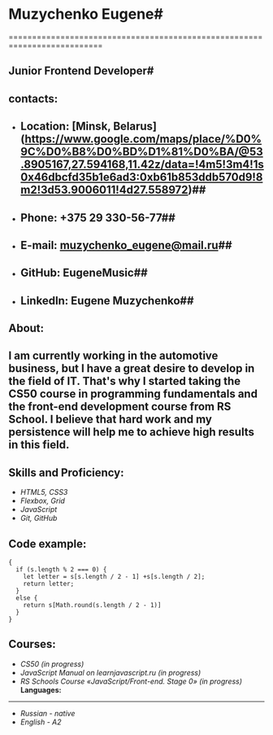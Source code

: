 # __Muzychenko Eugene__#
==========================================================================
## __Junior Frontend Developer__#
__contacts:__
-------------------------------------------------------------------------
* ## __Location:__ [Minsk, Belarus] (https://www.google.com/maps/place/%D0%9C%D0%B8%D0%BD%D1%81%D0%BA/@53.8905167,27.594168,11.42z/data=!4m5!3m4!1s0x46dbcfd35b1e6ad3:0xb61b853ddb570d9!8m2!3d53.9006011!4d27.558972)##
* ## __Phone:__ +375 29 330-56-77##
* ## __E-mail:__ muzychenko_eugene@mail.ru##
* ## __GitHub:__ EugeneMusic##
* ## __LinkedIn:__ Eugene Muzychenko##
__About:__
--------------------------------------------------------------------------
I am currently working in the automotive business, but I have a great desire to develop in the field of IT. That's why I started taking the CS50 course in programming fundamentals and the front-end development course from RS School. I believe that hard work and my persistence will help me to achieve high results in this field.
--------------------------------------------------------------------------
__Skills and Proficiency:__
--------------------------------------------------------------------------
* *HTML5, CSS3*
* *Flexbox, Grid*
* *JavaScript*
* *Git, GitHub*

Code example:
--------------------------------------------------------------------------
``` function getMiddle(s)
{
  if (s.length % 2 === 0) {
    let letter = s[s.length / 2 - 1] +s[s.length / 2];
    return letter;
  }
  else {
    return s[Math.round(s.length / 2 - 1)]
  }
}
```
__Courses:__
--------------------------------------------------------------------------
* *CS50 (in progress)*
* *JavaScript Manual on learnjavascript.ru (in progress)*
* *RS Schools Course «JavaScript/Front-end. Stage 0» (in progress)*
__Languages:__
--------------------------------------------------------------------------
* *Russian - native*
* *English - A2*